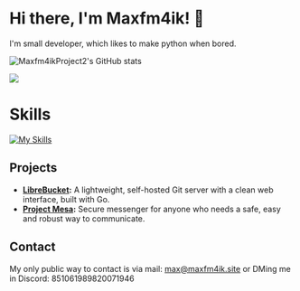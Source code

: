 # Hi there, I'm Maxfm4ik! 👋

I'm small developer, which likes to make python when bored.

![Maxfm4ikProject2's GitHub stats](https://github-readme-stats.vercel.app/api?username=maxfm4ikprojects2&theme=radical)

![](https://komarev.com/ghpvc/?username=Maxfm4ikprojects2)

# Skills
[![My Skills](https://skillicons.dev/icons?i=py,js,lua,java,vscode,html,css,windows,azure,cloudflare)](https://skillicons.dev)

## Projects
- **[LibreBucket](https://github.com/standard-group/librebucket):** A lightweight, self-hosted Git server with a clean web interface, built with Go.
- **[Project Mesa](https://github.com/standard-group/mesa):** Secure messenger for anyone who needs a safe, easy and robust way to communicate.

## Contact
My only public way to contact is via mail: max@maxfm4ik.site or DMing me in Discord: 851061989820071946

